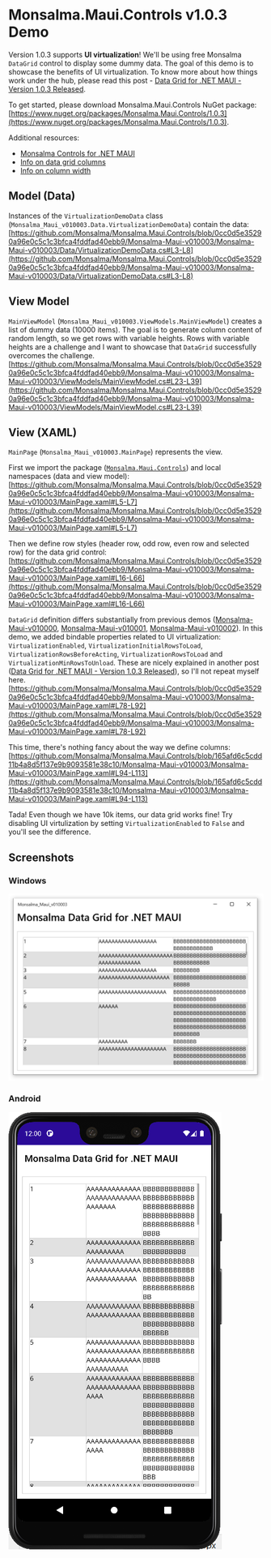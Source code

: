 # Monsalma.Maui.Controls v1.0.3 Demo

Version 1.0.3 supports <b>UI virtualization</b>! We'll be using free Monsalma `DataGrid` control to display some dummy data. The goal of this demo is to showcase the benefits of UI virtualization. To know more about how things work under the hub, please read this post - [Data Grid for .NET MAUI - Version 1.0.3 Released](https://monsalma.net/data-grid-for-net-maui-version-1-0-3-released-supporting-ui-virtualization/).

To get started, please download Monsalma.Maui.Controls NuGet package:
[https://www.nuget.org/packages/Monsalma.Maui.Controls/1.0.3](https://www.nuget.org/packages/Monsalma.Maui.Controls/1.0.3).

Additional resources:
+ [Monsalma Controls for .NET MAUI](https://monsalma.net/monsalma-controls-for-net-maui/)
+ [Info on data grid columns](https://monsalma.net/monsalma-controls-for-net-maui/monsalma-data-grid-for-net-maui-columns/)
+ [Info on column width](https://monsalma.net/monsalma-controls-for-net-maui/monsalma-data-grid-for-net-maui-column-width/)

## Model (Data)

Instances of the `VirtualizationDemoData` class (`Monsalma_Maui_v010003.Data.VirtualizationDemoData`) contain the data:
[https://github.com/Monsalma/Monsalma.Maui.Controls/blob/0cc0d5e35290a96e0c5c1c3bfca4fddfad40ebb9/Monsalma-Maui-v010003/Monsalma-Maui-v010003/Data/VirtualizationDemoData.cs#L3-L8](https://github.com/Monsalma/Monsalma.Maui.Controls/blob/0cc0d5e35290a96e0c5c1c3bfca4fddfad40ebb9/Monsalma-Maui-v010003/Monsalma-Maui-v010003/Data/VirtualizationDemoData.cs#L3-L8)

## View Model

`MainViewModel` (`Monsalma_Maui_v010003.ViewModels.MainViewModel`) creates a list of dummy data (10000 items). The goal is to generate column content of random length, so we get rows with variable heights. Rows with variable heights are a challenge and I want to showcase that `DataGrid` successfully overcomes the challenge.
[https://github.com/Monsalma/Monsalma.Maui.Controls/blob/0cc0d5e35290a96e0c5c1c3bfca4fddfad40ebb9/Monsalma-Maui-v010003/Monsalma-Maui-v010003/ViewModels/MainViewModel.cs#L23-L39](https://github.com/Monsalma/Monsalma.Maui.Controls/blob/0cc0d5e35290a96e0c5c1c3bfca4fddfad40ebb9/Monsalma-Maui-v010003/Monsalma-Maui-v010003/ViewModels/MainViewModel.cs#L23-L39)

## View (XAML)

`MainPage` (`Monsalma_Maui_v010003.MainPage`) represents the view.

First we import the package ([`Monsalma.Maui.Controls`](https://www.nuget.org/packages/Monsalma.Maui.Controls/1.0.3)) and local namespaces (data and view model):
[https://github.com/Monsalma/Monsalma.Maui.Controls/blob/0cc0d5e35290a96e0c5c1c3bfca4fddfad40ebb9/Monsalma-Maui-v010003/Monsalma-Maui-v010003/MainPage.xaml#L5-L7](https://github.com/Monsalma/Monsalma.Maui.Controls/blob/0cc0d5e35290a96e0c5c1c3bfca4fddfad40ebb9/Monsalma-Maui-v010003/Monsalma-Maui-v010003/MainPage.xaml#L5-L7)

Then we define row styles (header row, odd row, even row and selected row) for the data grid control:
[https://github.com/Monsalma/Monsalma.Maui.Controls/blob/0cc0d5e35290a96e0c5c1c3bfca4fddfad40ebb9/Monsalma-Maui-v010003/Monsalma-Maui-v010003/MainPage.xaml#L16-L66](https://github.com/Monsalma/Monsalma.Maui.Controls/blob/0cc0d5e35290a96e0c5c1c3bfca4fddfad40ebb9/Monsalma-Maui-v010003/Monsalma-Maui-v010003/MainPage.xaml#L16-L66)

`DataGrid` definition differs substantially from previous demos ([Monsalma-Maui-v010000](/Monsalma-Maui-v010000#view-xaml), [Monsalma-Maui-v010001](/Monsalma-Maui-v010001#view-xaml), [Monsalma-Maui-v010002](/Monsalma-Maui-v010002#view-xaml)). In this demo, we added bindable properties related to UI virtualization: `VirtualizationEnabled`, `VirtualizationInitialRowsToLoad`, `VirtualizationRowsBeforeActing`, `VirtualizationRowsToLoad` and `VirtualizationMinRowsToUnload`. These are nicely explained in another post ([Data Grid for .NET MAUI - Version 1.0.3 Released](https://monsalma.net/data-grid-for-net-maui-version-1-0-3-released-supporting-ui-virtualization/)), so I'll not repeat myself here.
[https://github.com/Monsalma/Monsalma.Maui.Controls/blob/0cc0d5e35290a96e0c5c1c3bfca4fddfad40ebb9/Monsalma-Maui-v010003/Monsalma-Maui-v010003/MainPage.xaml#L78-L92](https://github.com/Monsalma/Monsalma.Maui.Controls/blob/0cc0d5e35290a96e0c5c1c3bfca4fddfad40ebb9/Monsalma-Maui-v010003/Monsalma-Maui-v010003/MainPage.xaml#L78-L92)

This time, there's nothing fancy about the way we define columns:
[https://github.com/Monsalma/Monsalma.Maui.Controls/blob/165afd6c5cdd11b4a8d5f137e9b9093581e38c10/Monsalma-Maui-v010003/Monsalma-Maui-v010003/MainPage.xaml#L94-L113](https://github.com/Monsalma/Monsalma.Maui.Controls/blob/165afd6c5cdd11b4a8d5f137e9b9093581e38c10/Monsalma-Maui-v010003/Monsalma-Maui-v010003/MainPage.xaml#L94-L113)

Tada! Even though we have 10k items, our data grid works fine! Try disabling UI virtulization by setting `VirtualizationEnabled` to `False` and you'll see the difference. 

## Screenshots

### Windows

![Monsalma Data Grid for .NET MAUI - Demo - UI Virtualization - Windows](/Images/v010003_DataGrid_Virtualization_Windows.png)

### Android

![Monsalma Data Grid for .NET MAUI - Demo - UI Virtualization - Android](/Images/v010003_DataGrid_Virtualization_Android.png)
